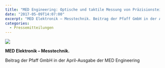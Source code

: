```yaml
---
title: "MED Engineering: Optische und taktile Messung von Präzisionsteilen"
date: "2017-05-09T14:07:00"
excerpt: "MED Elektronik – Messtechnik. Beitrag der Pfaff GmbH in der April-Ausgabe der MED Engineering"
categories:
  - Pressemitteilungen
---
```

![](https://pfaffgmbh.com/wp-content/uploads/MED_Engineering_1704-940x528-1.png)

**MED Elektronik – Messtechnik.**

Beitrag der Pfaff GmbH in der April-Ausgabe der MED Engineering